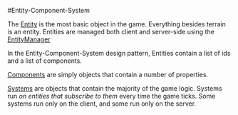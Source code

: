 #Entity-Component-System

The [Entity](public/Entity.md) is the most basic object in the game. Everything besides terrain is an entity. 
Entities are managed both client and server-side using the [EntityManager](public/EntityManager.md)

In the Entity-Component-System design pattern, Entities contain a list of ids and a list of components. 

[Components](public/Components/Components.md) are simply objects that contain a number of properties. 

[Systems](public/Systems/Systems.md) are objects that contain the majority of the game logic. Systems run *on entities that subscribe to them* every time the game ticks. Some systems run only on the client, and some run only on the server. 